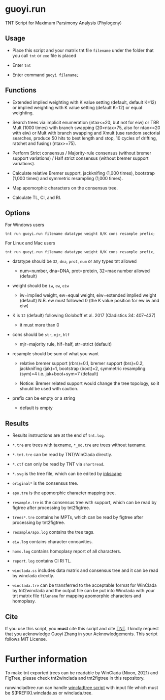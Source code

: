 # guoyi.run

TNT Script for Maximum Parsimony Analysis (Phylogeny)

## Usage

- Place this script and your matrix tnt file `filename` under the folder that you call `tnt` or `exe` file is placed

- Enter `tnt`

- Enter command `guoyi filename;`

## Functions

- Extended implied weighting with K value setting (default, default K=12) or implied weighting with K value setting (default K=12) or equal weighting.      

- Search trees via implicit enumeration (ntax<=20, but not for eiw) or TBR Mult (1000 times) with branch swapping (20<ntax<75, also for ntax<=20 with eiw) or Mult with branch swapping and Xmult (use random sectorial searches, produce 50 hits to best length and stop, 10 cycles of drifting, ratchet and fusing) (ntax>=75). 

- Perform Strict consensus / Majority-rule consensus (without bremer support variations) / Half strict consensus (without bremer support variations).            

- Calculate relative Bremer support, jackknifing (1,000 times), bootstrap (1,000 times) and symmetric resampling (1,000 times).

- Map apomorphic characters on the consensus tree.

- Calculate TL, CI, and RI. 

## Options

For Windows users

```
tnt run guoyi.run filename datatype weight 0/K cons resample prefix;
```

For Linux and Mac users

```
tnt run guoyi.run filename datatype weight 0/K cons resample prefix,
```

- datatype should be `32`, `dna`, `prot`, `num` or any types tnt allowed 

  -  num=number, dna=DNA, prot=protein, 32=max number allowed (default)        

- weight should be `iw`, `ew`, `eiw`

  -  iw=implied weight, ew=equal weight, eiw=extended implied weight (default) N.B. ew must followed 0 (the K value position for ew iw and eiw)               

- K is `12` (default) following Goloboff et al. 2017 (Cladistics 34: 407–437)

  - it must more than 0 

- cons should be `str`, `mjr`, `hlf`  

  -  mjr=majority rule, hlf=half, str=strict (default)                   

- resample should be sum of what you want

  -  relative bremer support (rbrs)=0.1, bremer support (brs)=0.2, jackknifing (jak)=1, bootstrap (boot)=2, symmetric resampling (sym)=4 i.e. jak+boot+sym=7 (default) 

  -  Notice: Bremer related support would change the tree topology, so it should be used with caution.

- prefix can  be empty or a string

  - default is empty

## Results

- Results instructions are at the end of `tnt.log`.

- `*.tre` are trees with taxname, `*_no.tre` are trees without taxname.

- `*.tnt.tre` can be read by TNT/WinClada directly.

- `*.ctf` can only be read by TNT via `shortread`.

- `*.svg` is the tree file, which can be edited by [inkscape](https://inkscape.org)

- `original*` is the consensus tree.

- `apo.tre` is the apomorphic character mapping tree.

- `resample.tre` is the consensus tree with support, which can be read by figtree after processing by tnt2figtree.

- `trees*.tre` contains he MPTs, which can be read by figtree after processing by tnt2figtree.

- `resample/apo.log` contains the tree tags.

- `eiw.log` contains character concavities.

- `homo.log` contains homoplasy report of all characters.

- `report.log` contains CI RI TL.

- `winclada.ss` includes data matrix and consensus tree and it can be read by winclada directly.

- `winclada.tre` can be transferred to the acceptable format for WinClada by tnt2winclada and the output file can be put into Winclada with your tnt matrix file `filename` for mapping apomorphic characters and homoplasy.

## Cite

If you use this script, you **must** cite this script and cite [TNT](https://www.lillo.org.ar/phylogeny/tnt/). I kindly request that you acknowledge Guoyi Zhang in your Acknowledgements. This script follows MIT License.

# Further information

To make tnt exported trees can be readable by WinClada (Nixon, 2021) and FigTree, please check tnt2winclada and tnt2figtree in this repository.

runwincladtree.run can handle [wincladtree script](https://www.lillo.org.ar/phylogeny/tnt/scripts/wincladtree.run) with input file which must be $(PREFIX).winclada.ss or winclada.tree.
